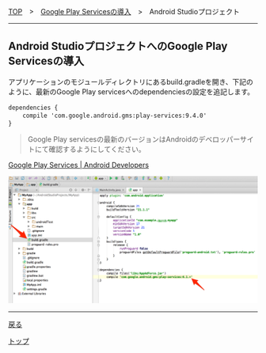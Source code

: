 [TOP](../../README.md)　>　[Google Play Servicesの導入](../README.md)　>　Android Studioプロジェクト

---

## Android StudioプロジェクトへのGoogle Play Servicesの導入

アプリケーションのモジュールディレクトリにあるbuild.gradleを開き、下記のように、最新のGoogle Play servicesへのdependenciesの設定を追記します。

```
dependencies {
	compile 'com.google.android.gms:play-services:9.4.0'
}
```

> Google Play servicesの最新のバージョンはAndroidのデベロッパーサイトにて確認するようにしてください。

[Google Play Services | Android Developers](https://developer.android.com/google/play-services/index.html)


![googlePlayServices01](./img01.png)

---
[戻る](../README.md)

[トップ](../../../README.md)
